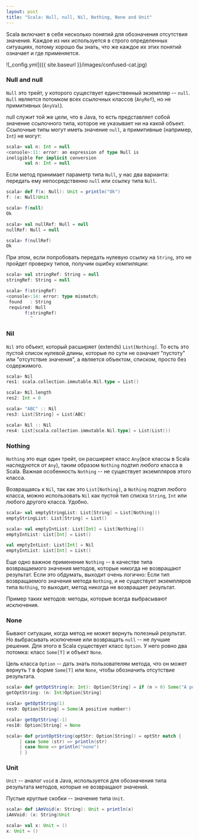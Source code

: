 ```yaml
---
layout: post
title: "Scala: Null, null, Nil, Nothing, None and Unit"
---
```


Scala включает в себя несколько понятий для обозначения отсутствия значения. Каждое из них используется в строго определенных ситуациях, потому хорошо бы знать, что же каждое их этих понятий означает и где применяется.

![_config.yml]({{ site.baseurl }}/images/confused-cat.jpg)

### Null and null

`Null` это трейт, у которого существует единственный экземпляр -- `null`.
`Null` является потомком всех ссылочных классов (`AnyRef`), но не примитивных (`AnyVal`).

null служит той же цели, что в Java, то есть представляет собой значение ссылочного типа, которое не указывает ни на какой объект. Ссылочные типы могут иметь значение `null`, а примитивные (например, `Int`) не могут:

```scala
scala> val n: Int = null
<console>:11: error: an expression of type Null is
ineligible for implicit conversion
       val n: Int = null
```

Если метод принимает параметр типа `Null`, у нас два варианта: передать ему непосредственно `null` или ссылку типа `Null`.

```scala
scala> def f(x: Null): Unit = println("Ok")
f: (x: Null)Unit

scala> f(null)
Ok

scala> val nullRef: Null = null
nullRef: Null = null

scala> f(nullRef)
Ok
```

При этом, если попробовать передать нулевую ссылку на `String`, это не пройдет проверку типов, получим ошибку компиляции:

```scala
scala> val stringRef: String = null
stringRef: String = null

scala> f(stringRef)
<console>:14: error: type mismatch;
 found   : String
 required: Null
       f(stringRef)
         ^
```

### Nil

`Nil` это объект, который расширяет (extends) `List[Nothing]`. То есть это пустой список нулевой длины, которые по сути не означает "пустоту" или "отсутствие значения", а является объектом, списком, просто без содержимого.

```scala
scala> Nil
res1: scala.collection.immutable.Nil.type = List()

scala> Nil.length
res2: Int = 0

scala> "ABC" :: Nil
res3: List[String] = List(ABC)

scala> Nil :: Nil
res4: List[scala.collection.immutable.Nil.type] = List(List())
```

### Nothing

`Nothing` это еще один трейт, он расширяет класс `Any`(все классы в Scala наследуются от `Any`), таким образом `Nothing` подтип *любого* класса в Scala. Важная особенность `Nothing` -- не существует экземпляров этого класса.

Возвращаясь к `Nil`, так как это `List[Nothing]`, а `Nothing` подтип любого класса, можно использовать `Nil` как пустой тип списка `String`, `Int` или любого другого класса. Удобно.

```scala
scala> val emptyStringList: List[String] = List[Nothing]()
emptyStringList: List[String] = List()

scala> val emptyIntList: List[Int] = List[Nothing]()
emptyIntList: List[Int] = List()

val emptyIntList: List[Int] = Nil
emptyIntList: List[Int] = List()
```

Еще одно важное применение `Nothing` -- в качестве типа возвращаемого значения методов, которые никогда не возвращают результат. Если это обдумать, выходит очень логично: Если тип возвращаемого значения метода `Nothing`, и не существует экземпляров типа `Nothing`, то выходит, метод никогда не возвращает результат.

Пример таких методов: методы, которые всегда выбрасывают исключения.


### None

Бывают ситуации, когда метод не может вернуть полезный результат. Но выбрасывать исключение или возвращать `null` -- не лучшие решения. Для этого в Scala существует класс `Option`. У него ровно два потомка: класс `Some[T]` и объект `None`.

Цель класса `Option` -- дать знать пользователям метода, что он может вернуть `T` в форме `Some[T]` или `None`, чтобы обозначить отсутствие результата.

```scala
scala> def getOptString(n: Int): Option[String] = if (n > 0) Some("A positive number!") else None
getOptString: (n: Int)Option[String]

scala> getOptString(1)
res9: Option[String] = Some(A positive number!)

scala> getOptString(-1)
res10: Option[String] = None

scala> def printOptString(optStr: Option[String]) = optStr match {
     | case Some (str) => println(str)
     | case None => println("none")
     | }
```

### Unit

`Unit` -- аналог `void` в Java, используется для обозначения типа результата методов, которые не возвращают значений. 

Пустые круглые скобки -- значение типа `Unit`.

```scala
scala> def iAmVoid(x: String): Unit = println(x)
iAmVoid: (x: String)Unit

scala> val x: Unit = ()
x: Unit = ()
```
